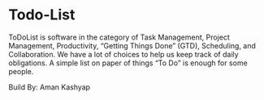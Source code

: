 # Todo-List
ToDoList is software in the category of Task Management, Project Management, Productivity, “Getting Things Done” (GTD), Scheduling, and Collaboration. We have a lot of choices to help us keep track of daily obligations. A simple list on paper of things “To Do” is enough for some people.

Build By: Aman Kashyap
